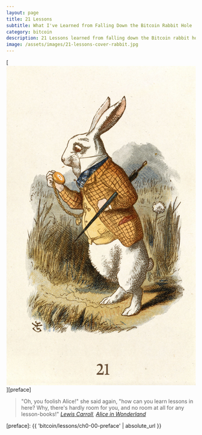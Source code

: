 ```yaml
---
layout: page
title: 21 Lessons
subtitle: What I've Learned from Falling Down the Bitcoin Rabbit Hole
category: bitcoin
description: 21 Lessons learned from falling down the Bitcoin rabbit hole.
image: /assets/images/21-lessons-cover-rabbit.jpg
---
```


[![21 Lessons - What I've Learned from Falling Down the Bitcoin Rabbit Hole](/assets/images/21-lessons-cover-rabbit.jpg)][preface]

> "Oh, you foolish Alice!" she said again, "how can you learn lessons in here?
> Why, there's hardly room for you, and no room at all for any lesson-books!"
> <cite>[Lewis Carroll][carroll], [Alice in Wonderland][alice]</cite>

[preface]: {{ 'bitcoin/lessons/ch0-00-preface' | absolute_url }}

<!-- Wikipedia -->
[alice]: https://en.wikipedia.org/wiki/Alice%27s_Adventures_in_Wonderland
[carroll]: https://en.wikipedia.org/wiki/Lewis_Carroll
